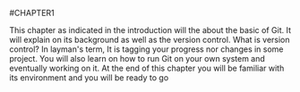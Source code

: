 #CHAPTER1 

This chapter as indicated in the introduction will the about the basic of Git. It will explain on its background as well as the version control. What is version control? In layman's term, It is tagging your progress nor changes in some project. You will also learn on how to run Git on your own system and eventually working on it. At the end of this chapter you will be familiar with its environment and you will be ready to go